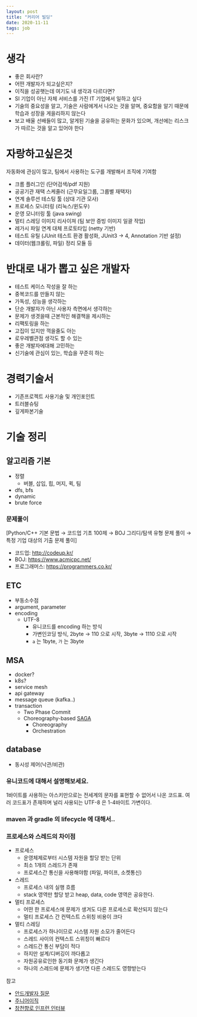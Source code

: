 ```yaml
---
layout: post
title: "커리어 빌딩"
date: 2020-11-11
tags: job
---
```


# 생각
- 좋은 회사란?
- 어떤 개발자가 되고싶은지?
- 이직을 성공햇는데 여기도 내 생각과 다르다면?
- SI 기업이 아닌 자체 서비스를 가진 IT 기업에서 일하고 싶다
- 기술의 중요성을 알고, 기술은 사람에게서 나오는 것을 알며, 중요함을 알기 때문에 학습과 성장을 게을리하지 않는다
- 보고 배울 선배들이 많고, 알게된 기술을 공유하는 문화가 있으며, 개선에는 리스크가 따르는 것을 알고 있어야 한다

# 자랑하고싶은것
자동화에 관심이 많고, 팀에서 사용하는 도구를 개발해서 조직에 기여함
  - 크롬 플러그인 (단어검색/pdf 지원)
  - 공공기관 재택 스케줄러 (근무요일그룹, 그룹별 재택자)
  - 연계 솔루션 테스팅 툴 (상대 기관 모사)
  - 프로세스 모니터링 (리눅스/윈도우)
  - 운영 모니터링 툴 (java swing)
  - 멀티 스레딩 이미지 리사이져 (팀 보안 증빙 이미지 일괄 작업)
  - 레가시 파일 연계 대체 프로토타입 (netty 기반)
  - 테스트 유틸 (JUnit 테스트 환경 활성화, JUnit3 -> 4, Annotation 기반 설정)
  - 데이터(웹크롤링, 파일) 정리 모듈 등

# 반대로 내가 뽑고 싶은 개발자
- 테스트 케이스 작성을 잘 하는
- 중복코드를 만들지 않는
- 가독성, 성능을 생각하는
- 단순 개발자가 아닌 사용자 측면에서 생각하는
- 문제가 생겻을때 근본적인 해결책을 제시하는
- 리팩토링을 하는
- 고집이 있지만 꺽을줄도 아는
- 로우레벨관점 생각도 할 수 있는
- 좋은 개발자에대해 고민하는
- 신기술에 관심이 있는, 학습을 꾸준히 하는

# 경력기술서
- 기존프로젝트 사용기술 및 개인포인트
- 트러블슈팅
- 깊게파본기술

# 기술 정리

## 알고리즘 기본
- 정렬
  - 버블, 삽입, 힙, 머지, 퀵, 팀
- dfs, bfs
- dynamic
- brute force

### 문제풀이
[Python/C++ 기본 문법 → 코드업 기초 100제 → BOJ 그리디/탐색 유형 문제 풀이 → 특정 기업 대상의 기출 문제 풀이]
- 코드업: http://codeup.kr/
- BOJ: https://www.acmicpc.net/
- 프로그래머스: https://programmers.co.kr/

## ETC
- 부동소수점
- argument, parameter
- encoding
  - UTF-8
    - 유니코드를 encoding 하는 방식
    - 가변인코딩 방식, 2byte -> 110 으로 시작, 3byte -> 1110 으로 시작
    - `a` 는 1byte, `가` 는 3byte

## MSA
- docker?
- k8s?
- service mesh
- api gateway
- message queue (kafka..)
- transaction
  - Two Phase Commit
  - Choreography-based [SAGA](https://microservices.io/patterns/data/saga.html)
    - Choreography
    - Orchestration

## database
- 동시성 제어(낙관/비관)

### 유니코드에 대해서 설명해보세요.
1바이트를 사용하는 아스키만으로는 전세계의 문자를 표현할 수 없어서 나온 코드표. 여러 코드표가 존재하며 널리 사용되는 UTF-8 은 1-4바이트 가변이다.

### maven 과 gradle 의 lifecycle 에 대해서..


### 프로세스와 스레드의 차이점
* 프로세스
  - 운영체제로부터 시스템 자원을 할당 받는 단위
  - 최소 1개의 스레드가 존재
  - 프로세스간 통신을 사용해야함 (파일, 파이프, 소켓통신)
* 스레드
  - 프로세스 내의 실행 흐름
  - stack 영역만 할당 받고 heap, data, code 영역은 공유한다.
* 멀티 프로세스
  - 어떤 한 프로세스에 문제가 생겨도 다른 프로세스로 확산되지 않는다
  - 멀티 프로세스 간 컨텍스트 스위칭 비용이 크다
* 멀티 스레딩
  - 프로세스가 하나이므로 시스템 자원 소모가 줄어든다
  - 스레드 사이의 컨텍스트 스위칭이 빠르다
  - 스레드간 통신 부담이 적다
  - 하지만 설계/디버깅이 까다롭고
  - 자원공유로인한 동기화 문제가 생긴다
  - 하나의 스레드에 문제가 생기면 다른 스레드도 영향받는다


참고
- [안드개발자 질문](https://m.blog.naver.com/PostView.nhn?blogId=seoulworkshop&logNo=221403510698&proxyReferer=http:%2F%2Fwww.google.com%2F)
- [주니어이직](https://leejongchan.tistory.com/m/47)
- [창천향로 인프런 인터뷰](https://jojoldu.tistory.com/279)
